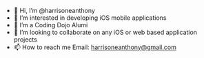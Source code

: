 - 👋 Hi, I’m @harrisoneanthony
- 👀 I’m interested in developing iOS mobile applications
- 🌱 I’m a Coding Dojo Alumi
- 💞️ I’m looking to collaborate on any iOS or web based application projects
- 📫 How to reach me Email: harrisoneanthony@gmail.com

<!---
harrisoneanthony/harrisoneanthony is a ✨ special ✨ repository because its `README.md` (this file) appears on your GitHub profile.
You can click the Preview link to take a look at your changes.
--->

